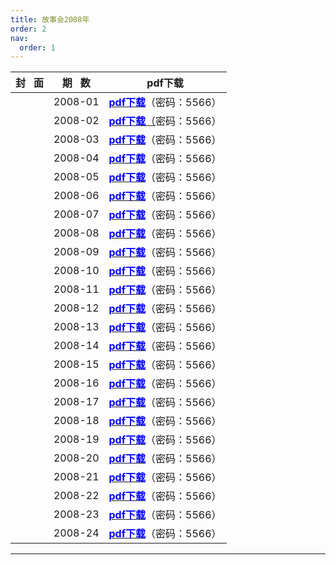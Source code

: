 ```yaml
---
title: 故事会2008年
order: 2
nav:
  order: 1
---
```

| 封   面 | 期   数 |                                                            pdf下载                                                           |
| :-------: | :-------: | :---------------------------------------------------------------------------------------------------------------------------: |
|          |  2008-01  | [<font color="blue">**pdf下载**</font>](https://url97.ctfile.com/f/799297-1457776486-36ffad?p=5566)（密码：5566） |
|          |  2008-02  | [<font color="blue">**pdf下载**</font>（](https://url97.ctfile.com/f/799297-1457776513-c49532?p=5566)密码：5566） |
|          |  2008-03  | [<font color="blue">**pdf下载**</font>](https://url97.ctfile.com/f/799297-1457776561-67869e?p=5566)（密码：5566） |
|          |  2008-04  | [<font color="blue">**pdf下载**</font>](https://url97.ctfile.com/f/799297-1457776579-2828c9?p=5566)（密码：5566） |
|          |  2008-05  | [<font color="blue">**pdf下载**</font>](https://url97.ctfile.com/f/799297-1457776615-4fbe07?p=5566)（密码：5566） |
|          |  2008-06  | [<font color="blue">**pdf下载**</font>](https://url97.ctfile.com/f/799297-1457776648-26f4df?p=5566)（密码：5566） |
|          |  2008-07  | [<font color="blue">**pdf下载**</font>](https://url97.ctfile.com/f/799297-1457776669-ddd4f9?p=5566)（密码：5566） |
|          |  2008-08  | [<font color="blue">**pdf下载**</font>](https://url97.ctfile.com/f/799297-1457776690-64c8f4?p=5566)（密码：5566） |
|          |  2008-09  | [<font color="blue">**pdf下载**</font>](https://url97.ctfile.com/f/799297-1457776726-ed1970?p=5566)（密码：5566） |
|          |  2008-10  | [<font color="blue">**pdf下载**</font>](https://url97.ctfile.com/f/799297-1457776741-855300?p=5566)（密码：5566） |
|          |  2008-11  | [<font color="blue">**pdf下载**</font>](https://url97.ctfile.com/f/799297-1457776759-33afce?p=5566)（密码：5566） |
|          |  2008-12  | [<font color="blue">**pdf下载**</font>](https://url97.ctfile.com/f/799297-1457776771-ffcbca?p=5566)（密码：5566） |
|          |  2008-13  | [<font color="blue">**pdf下载**</font>](https://url97.ctfile.com/f/799297-1457776795-2d5db1?p=5566)（密码：5566） |
|          |  2008-14  | [<font color="blue">**pdf下载**</font>](https://url97.ctfile.com/f/799297-1457776828-bd43c5?p=5566)（密码：5566） |
|          |  2008-15  | [<font color="blue">**pdf下载**</font>](https://url97.ctfile.com/f/799297-1457776843-297036?p=5566)（密码：5566） |
|          |  2008-16  | [<font color="blue">**pdf下载**</font>](https://url97.ctfile.com/f/799297-1457776867-26370e?p=5566)（密码：5566） |
|          |  2008-17  | [<font color="blue">**pdf下载**</font>](https://url97.ctfile.com/f/799297-1457776882-dd736c?p=5566)（密码：5566） |
|          |  2008-18  | [<font color="blue">**pdf下载**</font>](https://url97.ctfile.com/f/799297-1457776912-5314c4?p=5566)（密码：5566） |
|          |  2008-19  | [<font color="blue">**pdf下载**</font>](https://url97.ctfile.com/f/799297-1457776936-65cff6?p=5566)（密码：5566） |
|          |  2008-20  | [<font color="blue">**pdf下载**</font>](https://url97.ctfile.com/f/799297-1457776957-33dc5e?p=5566)（密码：5566） |
|          |  2008-21  | [<font color="blue">**pdf下载**</font>](https://url97.ctfile.com/f/799297-1457776975-baaf32?p=5566)（密码：5566） |
|          |  2008-22  | [<font color="blue">**pdf下载**</font>](https://url97.ctfile.com/f/799297-1457776999-26049b?p=5566)（密码：5566） |
|          |  2008-23  | [<font color="blue">**pdf下载**</font>](https://url97.ctfile.com/f/799297-1457777014-afed1d?p=5566)（密码：5566） |
|          |  2008-24  | [<font color="blue">**pdf下载**</font>](https://url97.ctfile.com/f/799297-1457777038-05087f?p=5566)（密码：5566） |

---
